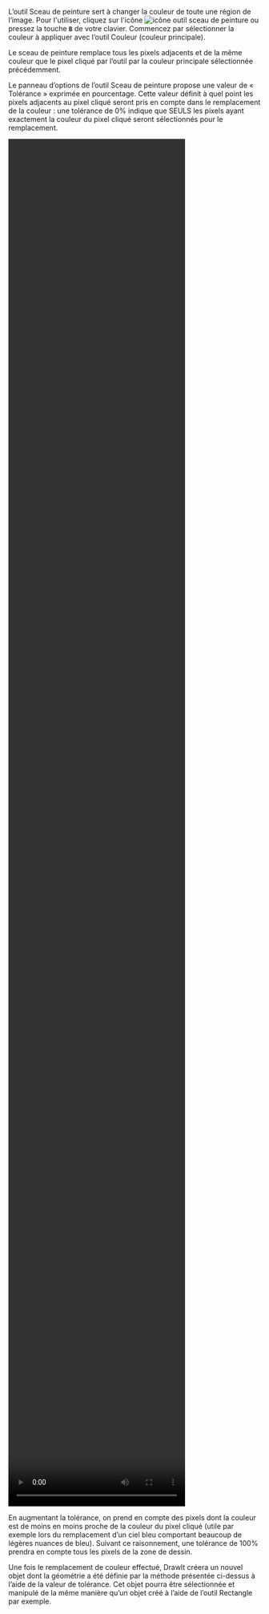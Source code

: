 L’outil Sceau de peinture sert à changer la couleur de toute une région de l’image. Pour l'utiliser, cliquez sur l'icône ![icône outil sceau de peinture](/assets/sidebar-icons/bucket.png) ou pressez la touche **`B`** de votre clavier. Commencez par sélectionner la couleur à appliquer avec l’outil Couleur (couleur principale).

Le sceau de peinture remplace tous les pixels adjacents et de la même couleur que le pixel cliqué par l’outil par la couleur principale sélectionnée précédemment.

 Le panneau d’options de l’outil Sceau de peinture propose une valeur de « Tolérance » exprimée en pourcentage. Cette valeur définit à quel point les pixels adjacents au pixel cliqué seront pris en compte dans le remplacement de la couleur : une tolérance de 0% indique que SEULS les pixels ayant exactement la couleur du pixel cliqué seront sélectionnés pour le remplacement. 

<video width="70%" height="70%" class="doc-fig" autoplay loop>
    <source src="/assets/doc/vid/bucket.webm" type="video/webm">
</video>

En augmentant la tolérance, on prend en compte des pixels dont la couleur est de moins en moins proche de la couleur du pixel cliqué (utile par exemple lors du remplacement d’un ciel bleu comportant beaucoup de légères nuances de bleu). Suivant ce raisonnement, une tolérance de 100% prendra en compte tous les pixels de la zone de dessin. 

Une fois le remplacement de couleur effectué, DrawIt créera un nouvel objet dont la géométrie a été définie par la méthode présentée ci-dessus à l’aide de la valeur de tolérance. Cet objet pourra être sélectionnée et manipulé de la même manière qu’un objet créé à l’aide de l’outil Rectangle par exemple.
